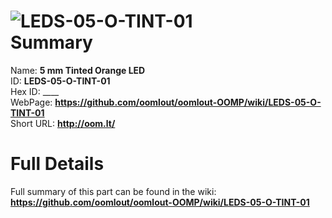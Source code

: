 
![LEDS-05-O-TINT-01](https://github.com/oomlout/oomlout-OOMP/blob/master/parts/LEDS-05-O-TINT-01/LEDS-05-O-TINT-01_420.jpg)   
Summary
=================
  
Name: __5 mm Tinted Orange LED__    
ID: __LEDS-05-O-TINT-01__   
Hex ID: ____   
WebPage: __https://github.com/oomlout/oomlout-OOMP/wiki/LEDS-05-O-TINT-01__   
Short URL: __http://oom.lt/__   

Full Details
==========================
Full summary of this part can be found in the wiki:   
__https://github.com/oomlout/oomlout-OOMP/wiki/LEDS-05-O-TINT-01__    

